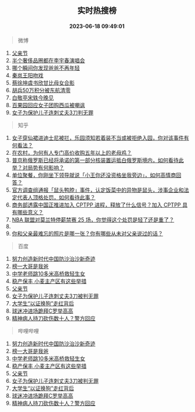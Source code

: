 <div align="center"><h2>实时热搜榜</h2><h4>2023-06-18 09:49:01</h4></div>

> 微博  

1. [父亲节](https://s.weibo.com/weibo?q=%E7%88%B6%E4%BA%B2%E8%8A%82&t=31&band_rank=1&Refer=top)<br />
2. [半个奢侈品圈都在李宇春演唱会](https://s.weibo.com/weibo?q=%23%E5%8D%8A%E4%B8%AA%E5%A5%A2%E4%BE%88%E5%93%81%E5%9C%88%E9%83%BD%E5%9C%A8%E6%9D%8E%E5%AE%87%E6%98%A5%E6%BC%94%E5%94%B1%E4%BC%9A%23&t=31&band_rank=2&Refer=top)<br />
3. [哪个瞬间你发现爸爸不再年轻](https://s.weibo.com/weibo?q=%23%E5%93%AA%E4%B8%AA%E7%9E%AC%E9%97%B4%E4%BD%A0%E5%8F%91%E7%8E%B0%E7%88%B8%E7%88%B8%E4%B8%8D%E5%86%8D%E5%B9%B4%E8%BD%BB%23&t=31&band_rank=3&Refer=top)<br />
4. [秦岚王阳吻戏](https://s.weibo.com/weibo?q=%E7%A7%A6%E5%B2%9A%E7%8E%8B%E9%98%B3%E5%90%BB%E6%88%8F&t=31&band_rank=4&Refer=top)<br />
5. [蔡徐坤虞书欣甘比母女合影](https://s.weibo.com/weibo?q=%23%E8%94%A1%E5%BE%90%E5%9D%A4%E8%99%9E%E4%B9%A6%E6%AC%A3%E7%94%98%E6%AF%94%E6%AF%8D%E5%A5%B3%E5%90%88%E5%BD%B1%23&t=31&band_rank=5&Refer=top)<br />
6. [胡兵50万积分被东航清零](https://s.weibo.com/weibo?q=%23%E8%83%A1%E5%85%B550%E4%B8%87%E7%A7%AF%E5%88%86%E8%A2%AB%E4%B8%9C%E8%88%AA%E6%B8%85%E9%9B%B6%23&t=31&band_rank=6&Refer=top)<br />
7. [白敬亭宋轶今晚见](https://s.weibo.com/weibo?q=%23%E7%99%BD%E6%95%AC%E4%BA%AD%E5%AE%8B%E8%BD%B6%E4%BB%8A%E6%99%9A%E8%A7%81%23&t=31&band_rank=7&Refer=top)<br />
8. [百果园回应女子团购西瓜被嘲讽](https://s.weibo.com/weibo?q=%23%E7%99%BE%E6%9E%9C%E5%9B%AD%E5%9B%9E%E5%BA%94%E5%A5%B3%E5%AD%90%E5%9B%A2%E8%B4%AD%E8%A5%BF%E7%93%9C%E8%A2%AB%E5%98%B2%E8%AE%BD%23&t=31&band_rank=8&Refer=top)<br />
9. [女子为保护儿子连刺丈夫3刀判无罪](https://s.weibo.com/weibo?q=%23%E5%A5%B3%E5%AD%90%E4%B8%BA%E4%BF%9D%E6%8A%A4%E5%84%BF%E5%AD%90%E8%BF%9E%E5%88%BA%E4%B8%88%E5%A4%AB3%E5%88%80%E5%88%A4%E6%97%A0%E7%BD%AA%23&t=31&band_rank=9&Refer=top)<br />

> 知乎  

1. [女子穿仙裙进迪士尼被拦，乐园须知若着装不当或被拒绝入园，你对该事件有何看法？](https://www.zhihu.com/question/606726034)<br />
2. [在农村，为何有人专门高价收购五年以上的老母鸡？](https://www.zhihu.com/question/421033694)<br />
3. [普京称俄罗斯已经将承诺的第一部分核装置运抵白俄罗斯境内，如何看待此举？对局势有何影响？](https://www.zhihu.com/question/607107944)<br />
4. [单位聚餐，你刚坐下领导就说「小王你还没资格坐我旁边」，如何高情商回答？](https://www.zhihu.com/question/606620590)<br />
5. [官方调查组通报「鼠头鸭脖」事件，认定饭菜中的异物是鼠头，涉事企业和法定代表人顶格处罚，如何看待此事？](https://www.zhihu.com/question/607131041)<br />
6. [商务部透露中国正推进加入 CPTPP 进程，释放了什么信号？加入 CPTPP 具有哪些意义？](https://www.zhihu.com/question/607175927)<br />
7. [NBA 联盟对莫兰特停薪禁赛 25 场，你觉得这个处罚是轻了还是重了？](https://www.zhihu.com/question/607141068)<br />
8. []()<br />
9. [你和父亲最难忘的照片是哪一张？你有哪些从未对父亲说过的话？](https://www.zhihu.com/question/605744598)<br />

> 百度  

1. [努力创造新时代中国防沙治沙新奇迹](https://www.baidu.com/s?wd=%E5%8A%AA%E5%8A%9B%E5%88%9B%E9%80%A0%E6%96%B0%E6%97%B6%E4%BB%A3%E4%B8%AD%E5%9B%BD%E9%98%B2%E6%B2%99%E6%B2%BB%E6%B2%99%E6%96%B0%E5%A5%87%E8%BF%B9&sa=fyb_news&rsv_dl=fyb_news)<br />
2. [榜一大哥是我爸](https://www.baidu.com/s?wd=%E6%A6%9C%E4%B8%80%E5%A4%A7%E5%93%A5%E6%98%AF%E6%88%91%E7%88%B8&sa=fyb_news&rsv_dl=fyb_news)<br />
3. [中学老师跳10多米高桥救轻生女](https://www.baidu.com/s?wd=%E4%B8%AD%E5%AD%A6%E8%80%81%E5%B8%88%E8%B7%B310%E5%A4%9A%E7%B1%B3%E9%AB%98%E6%A1%A5%E6%95%91%E8%BD%BB%E7%94%9F%E5%A5%B3&sa=fyb_news&rsv_dl=fyb_news)<br />
4. [稳产保丰 小麦主产区有这些举措](https://www.baidu.com/s?wd=%E7%A8%B3%E4%BA%A7%E4%BF%9D%E4%B8%B0+%E5%B0%8F%E9%BA%A6%E4%B8%BB%E4%BA%A7%E5%8C%BA%E6%9C%89%E8%BF%99%E4%BA%9B%E4%B8%BE%E6%8E%AA&sa=fyb_news&rsv_dl=fyb_news)<br />
5. [父亲节](https://www.baidu.com/s?wd=%E7%88%B6%E4%BA%B2%E8%8A%82&sa=fyb_news&rsv_dl=fyb_news)<br />
6. [女子为保护儿子连刺丈夫3刀被判无罪](https://www.baidu.com/s?wd=%E5%A5%B3%E5%AD%90%E4%B8%BA%E4%BF%9D%E6%8A%A4%E5%84%BF%E5%AD%90%E8%BF%9E%E5%88%BA%E4%B8%88%E5%A4%AB3%E5%88%80%E8%A2%AB%E5%88%A4%E6%97%A0%E7%BD%AA&sa=fyb_news&rsv_dl=fyb_news)<br />
7. [大学生“以证换狗”走红背后](https://www.baidu.com/s?wd=%E5%A4%A7%E5%AD%A6%E7%94%9F%E2%80%9C%E4%BB%A5%E8%AF%81%E6%8D%A2%E7%8B%97%E2%80%9D%E8%B5%B0%E7%BA%A2%E8%83%8C%E5%90%8E&sa=fyb_news&rsv_dl=fyb_news)<br />
8. [球迷冲进场跪拜C罗举高高](https://www.baidu.com/s?wd=%E7%90%83%E8%BF%B7%E5%86%B2%E8%BF%9B%E5%9C%BA%E8%B7%AA%E6%8B%9CC%E7%BD%97%E4%B8%BE%E9%AB%98%E9%AB%98&sa=fyb_news&rsv_dl=fyb_news)<br />
9. [精神病人持刀砍伤数十人？警方回应](https://www.baidu.com/s?wd=%E7%B2%BE%E7%A5%9E%E7%97%85%E4%BA%BA%E6%8C%81%E5%88%80%E7%A0%8D%E4%BC%A4%E6%95%B0%E5%8D%81%E4%BA%BA%EF%BC%9F%E8%AD%A6%E6%96%B9%E5%9B%9E%E5%BA%94&sa=fyb_news&rsv_dl=fyb_news)<br />

> 哔哩哔哩  

1. [努力创造新时代中国防沙治沙新奇迹](https://www.baidu.com/s?wd=%E5%8A%AA%E5%8A%9B%E5%88%9B%E9%80%A0%E6%96%B0%E6%97%B6%E4%BB%A3%E4%B8%AD%E5%9B%BD%E9%98%B2%E6%B2%99%E6%B2%BB%E6%B2%99%E6%96%B0%E5%A5%87%E8%BF%B9&sa=fyb_news&rsv_dl=fyb_news)<br />
2. [榜一大哥是我爸](https://www.baidu.com/s?wd=%E6%A6%9C%E4%B8%80%E5%A4%A7%E5%93%A5%E6%98%AF%E6%88%91%E7%88%B8&sa=fyb_news&rsv_dl=fyb_news)<br />
3. [中学老师跳10多米高桥救轻生女](https://www.baidu.com/s?wd=%E4%B8%AD%E5%AD%A6%E8%80%81%E5%B8%88%E8%B7%B310%E5%A4%9A%E7%B1%B3%E9%AB%98%E6%A1%A5%E6%95%91%E8%BD%BB%E7%94%9F%E5%A5%B3&sa=fyb_news&rsv_dl=fyb_news)<br />
4. [稳产保丰 小麦主产区有这些举措](https://www.baidu.com/s?wd=%E7%A8%B3%E4%BA%A7%E4%BF%9D%E4%B8%B0+%E5%B0%8F%E9%BA%A6%E4%B8%BB%E4%BA%A7%E5%8C%BA%E6%9C%89%E8%BF%99%E4%BA%9B%E4%B8%BE%E6%8E%AA&sa=fyb_news&rsv_dl=fyb_news)<br />
5. [父亲节](https://www.baidu.com/s?wd=%E7%88%B6%E4%BA%B2%E8%8A%82&sa=fyb_news&rsv_dl=fyb_news)<br />
6. [女子为保护儿子连刺丈夫3刀被判无罪](https://www.baidu.com/s?wd=%E5%A5%B3%E5%AD%90%E4%B8%BA%E4%BF%9D%E6%8A%A4%E5%84%BF%E5%AD%90%E8%BF%9E%E5%88%BA%E4%B8%88%E5%A4%AB3%E5%88%80%E8%A2%AB%E5%88%A4%E6%97%A0%E7%BD%AA&sa=fyb_news&rsv_dl=fyb_news)<br />
7. [大学生“以证换狗”走红背后](https://www.baidu.com/s?wd=%E5%A4%A7%E5%AD%A6%E7%94%9F%E2%80%9C%E4%BB%A5%E8%AF%81%E6%8D%A2%E7%8B%97%E2%80%9D%E8%B5%B0%E7%BA%A2%E8%83%8C%E5%90%8E&sa=fyb_news&rsv_dl=fyb_news)<br />
8. [球迷冲进场跪拜C罗举高高](https://www.baidu.com/s?wd=%E7%90%83%E8%BF%B7%E5%86%B2%E8%BF%9B%E5%9C%BA%E8%B7%AA%E6%8B%9CC%E7%BD%97%E4%B8%BE%E9%AB%98%E9%AB%98&sa=fyb_news&rsv_dl=fyb_news)<br />
9. [精神病人持刀砍伤数十人？警方回应](https://www.baidu.com/s?wd=%E7%B2%BE%E7%A5%9E%E7%97%85%E4%BA%BA%E6%8C%81%E5%88%80%E7%A0%8D%E4%BC%A4%E6%95%B0%E5%8D%81%E4%BA%BA%EF%BC%9F%E8%AD%A6%E6%96%B9%E5%9B%9E%E5%BA%94&sa=fyb_news&rsv_dl=fyb_news)<br />
